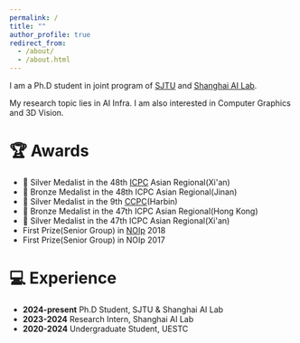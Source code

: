 ```yaml
---
permalink: /
title: ""
author_profile: true
redirect_from:  
  - /about/
  - /about.html
---
```

I am a Ph.D student in joint program of [SJTU](https://www.sjtu.edu.cn/) and [Shanghai AI Lab](https://www.shlab.org.cn/).

My research topic lies in AI Infra. I am also interested in Computer Graphics and 3D Vision. 

# 🏆 Awards
+ 🥈 Silver Medalist in the 48th [ICPC](https://icpc.global/) Asian Regional(Xi'an)
+ 🥉 Bronze Medalist in the 48th ICPC Asian Regional(Jinan)
+ 🥈 Silver Medalist in the 9th [CCPC](https://ccpc.io/)(Harbin)
+ 🥉 Bronze Medalist in the 47th ICPC Asian Regional(Hong Kong)
+ 🥈 Silver Medalist in the 47th ICPC Asian Regional(Xi'an)
+ First Prize(Senior Group) in [NOIp](https://www.noi.cn/gynoi/jj/) 2018
+ First Prize(Senior Group) in NOIp 2017

# 💻 Experience
+ **2024-present** Ph.D Student, SJTU & Shanghai AI Lab
+ **2023-2024** Research Intern, Shanghai AI Lab
+ **2020-2024** Undergraduate Student, UESTC


